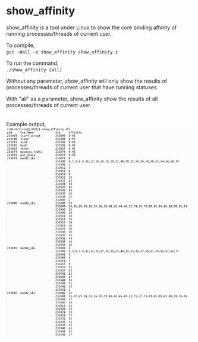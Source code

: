 # show_affinity
show_affinity is a tool under Linux to show the core binding affinity of running processes/threads of current user. 


To compile,<br> 
`gcc -Wall -o show_affinity show_affinity.c`

To run the command, <br>
`./show_affinity [all]`

Without any parameter, show_affinity will only show the results of processes/threads of current user that have running statuses.

With "all" as a parameter, show_affinity show the results of all processes/threads of current user. 
<br>
<br>
<br>
Example output, <br>
![](https://github.com/TACC/show_affinity/blob/master/affinity.png)

